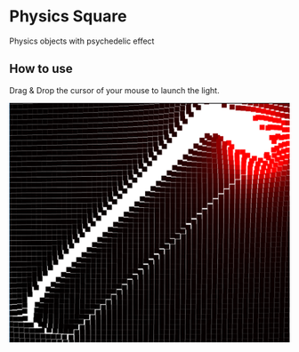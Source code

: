 # Physics Square
Physics objects with psychedelic effect

## How to use

Drag & Drop the cursor of your mouse to launch the light. 

![](img/readme.png)
